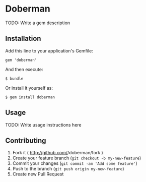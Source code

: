 # Doberman

TODO: Write a gem description

## Installation

Add this line to your application's Gemfile:

    gem 'doberman'

And then execute:

    $ bundle

Or install it yourself as:

    $ gem install doberman

## Usage

TODO: Write usage instructions here

## Contributing

1. Fork it ( http://github.com/<my-github-username>/doberman/fork )
2. Create your feature branch (`git checkout -b my-new-feature`)
3. Commit your changes (`git commit -am 'Add some feature'`)
4. Push to the branch (`git push origin my-new-feature`)
5. Create new Pull Request
